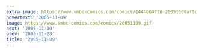 ```yaml
---
extra_image: https://www.smbc-comics.com/comics/1444064720-20051109after.png
hovertext: '2005-11-09'
image: https://www.smbc-comics.com/comics/20051109.gif
next: '2005-11-10'
prev: '2005-11-08'
title: '2005-11-09'
---
```

